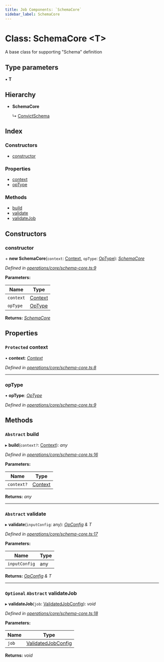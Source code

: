 ```yaml
---
title: Job Components: `SchemaCore`
sidebar_label: SchemaCore
---
```


# Class: SchemaCore <**T**>

A base class for supporting "Schema" definition

## Type parameters

▪ **T**

## Hierarchy

* **SchemaCore**

  ↳ [ConvictSchema](convictschema.md)

## Index

### Constructors

* [constructor](schemacore.md#constructor)

### Properties

* [context](schemacore.md#protected-context)
* [opType](schemacore.md#optype)

### Methods

* [build](schemacore.md#abstract-build)
* [validate](schemacore.md#abstract-validate)
* [validateJob](schemacore.md#optional-abstract-validatejob)

## Constructors

###  constructor

\+ **new SchemaCore**(`context`: [Context](../interfaces/context.md), `opType`: [OpType](../overview.md#optype)): *[SchemaCore](schemacore.md)*

*Defined in [operations/core/schema-core.ts:9](https://github.com/terascope/teraslice/blob/d8feecc03/packages/job-components/src/operations/core/schema-core.ts#L9)*

**Parameters:**

Name | Type |
------ | ------ |
`context` | [Context](../interfaces/context.md) |
`opType` | [OpType](../overview.md#optype) |

**Returns:** *[SchemaCore](schemacore.md)*

## Properties

### `Protected` context

• **context**: *[Context](../interfaces/context.md)*

*Defined in [operations/core/schema-core.ts:8](https://github.com/terascope/teraslice/blob/d8feecc03/packages/job-components/src/operations/core/schema-core.ts#L8)*

___

###  opType

• **opType**: *[OpType](../overview.md#optype)*

*Defined in [operations/core/schema-core.ts:9](https://github.com/terascope/teraslice/blob/d8feecc03/packages/job-components/src/operations/core/schema-core.ts#L9)*

## Methods

### `Abstract` build

▸ **build**(`context?`: [Context](../interfaces/context.md)): *any*

*Defined in [operations/core/schema-core.ts:16](https://github.com/terascope/teraslice/blob/d8feecc03/packages/job-components/src/operations/core/schema-core.ts#L16)*

**Parameters:**

Name | Type |
------ | ------ |
`context?` | [Context](../interfaces/context.md) |

**Returns:** *any*

___

### `Abstract` validate

▸ **validate**(`inputConfig`: any): *[OpConfig](../interfaces/opconfig.md) & T*

*Defined in [operations/core/schema-core.ts:17](https://github.com/terascope/teraslice/blob/d8feecc03/packages/job-components/src/operations/core/schema-core.ts#L17)*

**Parameters:**

Name | Type |
------ | ------ |
`inputConfig` | any |

**Returns:** *[OpConfig](../interfaces/opconfig.md) & T*

___

### `Optional` `Abstract` validateJob

▸ **validateJob**(`job`: [ValidatedJobConfig](../interfaces/validatedjobconfig.md)): *void*

*Defined in [operations/core/schema-core.ts:18](https://github.com/terascope/teraslice/blob/d8feecc03/packages/job-components/src/operations/core/schema-core.ts#L18)*

**Parameters:**

Name | Type |
------ | ------ |
`job` | [ValidatedJobConfig](../interfaces/validatedjobconfig.md) |

**Returns:** *void*

